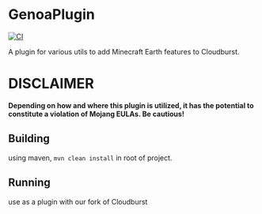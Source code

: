 # GenoaPlugin
[![CI](https://github.com/jackcaver/GenoaPlugin/actions/workflows/CI.yml/badge.svg)](https://github.com/jackcaver/GenoaPlugin/actions/workflows/CI.yml)  

A plugin for various utils to add Minecraft Earth features to Cloudburst.

# DISCLAIMER
**Depending on how and where this plugin is utilized, it has the potential to constitute a violation of Mojang EULAs. Be cautious!**
 
## Building
using maven, `mvn clean install` in root of project.

## Running
use as a plugin with our fork of Cloudburst
